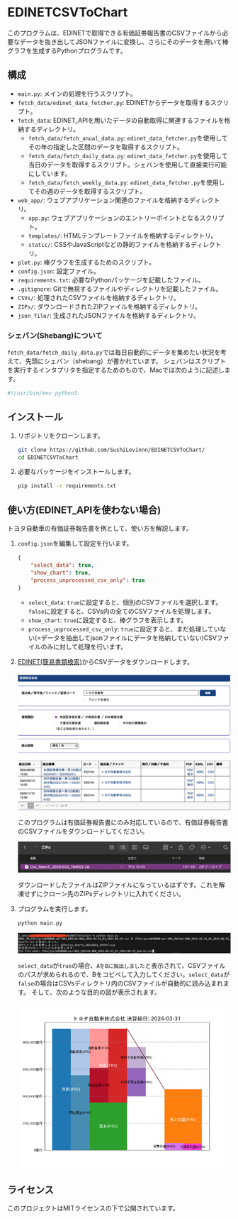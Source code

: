 # EDINETCSVToChart

このプログラムは、EDINETで取得できる有価証券報告書のCSVファイルから必要なデータを抜き出してJSONファイルに変換し、さらにそのデータを用いて棒グラフを生成するPythonプログラムです。

## 構成

- `main.py`: メインの処理を行うスクリプト。
- `fetch_data/edinet_data_fetcher.py`: EDINETからデータを取得するスクリプト。
- `fetch_data`: EDINET_APIを用いたデータの自動取得に関連するファイルを格納するディレクトリ。
    - `fetch_data/fetch_anual_data.py`: `edinet_data_fetcher.py`を使用してその年の指定した区間のデータを取得するスクリプト。
    - `fetch_data/fetch_daily_data.py`: `edinet_data_fetcher.py`を使用して当日のデータを取得するスクリプト。シェバンを使用して直接実行可能にしています。
    - `fetch_data/fetch_weekly_data.py`: `edinet_data_fetcher.py`を使用してその週のデータを取得するスクリプト。
- `web_app/`: ウェブアプリケーション関連のファイルを格納するディレクトリ。
    - `app.py`: ウェブアプリケーションのエントリーポイントとなるスクリプト。
    - `templates/`: HTMLテンプレートファイルを格納するディレクトリ。
    - `static/`: CSSやJavaScriptなどの静的ファイルを格納するディレクトリ。
- `plot.py`: 棒グラフを生成するためのスクリプト。
- `config.json`: 設定ファイル。
- `requirements.txt`: 必要なPythonパッケージを記載したファイル。
- `.gitignore`: Gitで無視するファイルやディレクトリを記載したファイル。
- `CSVs/`: 処理されたCSVファイルを格納するディレクトリ。
- `ZIPs/`: ダウンロードされたZIPファイルを格納するディレクトリ。
- `json_file/`: 生成されたJSONファイルを格納するディレクトリ。

### シェバン(Shebang)について

`fetch_data/fetch_daily_data.py`では毎日自動的にデータを集めたい状況を考えて、先頭にシェバン（shebang）が書かれています。
シェバンはスクリプトを実行するインタプリタを指定するためのもので、Macでは次のように記述します。
```python
#!/usr/bin/env python3
```

## インストール

1. リポジトリをクローンします。

    ```sh
    git clone https://github.com/SushiLovinnn/EDINETCSVToChart/
    cd EDINETCSVToChart
    ```

2. 必要なパッケージをインストールします。

    ```sh
    pip install -r requirements.txt
    ```

## 使い方(EDINET_APIを使わない場合)
トヨタ自動車の有価証券報告書を例として、使い方を解説します。
1. `config.json`を編集して設定を行います。
    ```json
    {
        "select_data": true,
        "show_chart": true,
        "process_unprocessed_csv_only": true
    }
    ```
    - `select_data`: `true`に設定すると、個別のCSVファイルを選択します。`false`に設定すると、CSVs内の全てのCSVファイルを処理します。
    - `show_chart`: `true`に設定すると、棒グラフを表示します。
    - `process_unprocessed_csv_only`: `true`に設定すると、まだ処理していない(=データを抽出してjsonファイルにデータを格納していない)CSVファイルのみに対して処理を行います。
2. [EDINET(簡易書類検索)](https://disclosure2.edinet-fsa.go.jp/)からCSVデータをダウンロードします。
    
    ![EDINET_トヨタ自動車検索](readme_images/search_toyota.png)
    
    このプログラムは有価証券報告書にのみ対応しているので、有価証券報告書のCSVファイルをダウンロードしてください。

    ![ZIPS/](readme_images/ZIPs.png)

    ダウンロードしたファイルはZIPファイルになっているはずです。これを解凍せずにクローン先のZIPsディレクトリに入れてください。
3. プログラムを実行します。

    ```sh
    python main.py
    ```
    
    ![python main.py](readme_images/do_main.png)
    
    `select_data`が`true`の場合、`AをBに抽出しました`と表示されて、CSVファイルのパスが求められるので、Bをコピペして入力してください。`select_data`が`false`の場合はCSVsディレクトリ内のCSVファイルが自動的に読み込まれます。
    そして、次のような目的の図が表示されます。

    ![plot result](readme_images/plot_result.png)

## ライセンス
このプロジェクトはMITライセンスの下で公開されています。